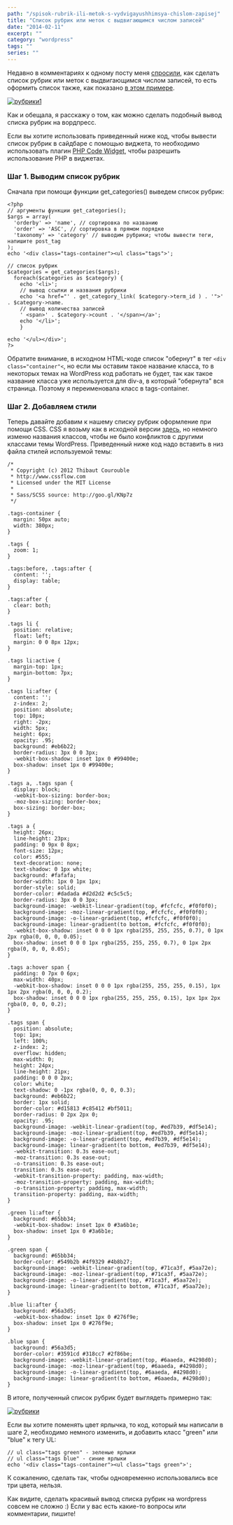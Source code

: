 ```yaml
---
path: "/spisok-rubrik-ili-metok-s-vydvigayushhimsya-chislom-zapisej"
title: "Список рубрик или меток с выдвигающимся числом записей"
date: "2014-02-11"
excerpt: ""
category: "wordpress"
tags: ""
series: ""
---
```


Недавно в комментариях к одному посту меня [спросили](http://oriolo.ru/wordpress/vyivod-spiska-rubrik-s-opisaniem/#comment-11020), как сделать список рубрик или меток с выдвигающимся числом записей, то есть оформить список также, как показано [в этом примере](http://codepen.io/Thibaut/pen/eCIkr).

[![рубрики1](images/rubriki1.jpg)](http://oriolo.ru/wp-content/uploads/2014/02/rubriki1.jpg)

Как и обещала, я расскажу о том, как можно сделать подобный вывод списка рубрик на вордпресс.

Если вы хотите использовать приведенный ниже код, чтобы вывести список рубрик в сайдбаре с помощью виджета, то необходимо использовать плагин [PHP Code Widget](http://wordpress.org/plugins/php-code-widget/), чтобы разрешить использование PHP в виджетах.

### Шаг 1. Выводим список рубрик

Сначала при помощи функции get\_categories() выведем список рубрик:

```
<?php
// аргументы функции get_categories();
$args = array(
  'orderby' => 'name', // сортировка по названию
  'order' => 'ASC', // сортировка в прямом порядке 
  'taxonomy' => 'category' // выводим рубрики; чтобы вывести теги, напишите post_tag
);
echo '<div class="tags-container"><ul class="tags">';

// список рубрик
$categories = get_categories($args);
  foreach($categories as $category) { 
    echo '<li>';
    // вывод ссылки и названия рубрики
    echo '<a href="' . get_category_link( $category->term_id ) . '">' . $category->name.
    // вывод количества записей
    ' <span>' . $category->count . '</span></a>';
    echo '</li>';
    } 

echo '</ul></div>';
?>
```

Обратите внимание, в исходном HTML-коде список "обернут" в тег `<div class="container"<`, но если мы оставим такое название класса, то в некоторых темах на WordPress код работать не будет, так как такое название класса уже используется для div-а, в который "обернута" вся страница. Поэтому я переименовала класс в tags-container.

### Шаг 2. Добавляем стили

Теперь давайте добавим к нашему списку рубрик оформление при помощи CSS. CSS я возьму как в исходной версии [здесь](http://codepen.io/Thibaut/pen/eCIkr), но немного изменю названия классов, чтобы не было конфликтов с другими классами темы WordPress. Приведенный ниже код надо вставить в низ файла стилей используемой темы:

```
/*
 * Copyright (c) 2012 Thibaut Courouble
 * http://www.cssflow.com
 * Licensed under the MIT License
 *
 * Sass/SCSS source: http://goo.gl/KNp7z
 */

.tags-container {
  margin: 50px auto;
  width: 380px;
}

.tags {
  zoom: 1;
}

.tags:before, .tags:after {
  content: '';
  display: table;
}

.tags:after {
  clear: both;
}

.tags li {
  position: relative;
  float: left;
  margin: 0 0 8px 12px;
}

.tags li:active {
  margin-top: 1px;
  margin-bottom: 7px;
}

.tags li:after {
  content: '';
  z-index: 2;
  position: absolute;
  top: 10px;
  right: -2px;
  width: 5px;
  height: 6px;
  opacity: .95;
  background: #eb6b22;
  border-radius: 3px 0 0 3px;
  -webkit-box-shadow: inset 1px 0 #99400e;
  box-shadow: inset 1px 0 #99400e;
}

.tags a, .tags span {
  display: block;
  -webkit-box-sizing: border-box;
  -moz-box-sizing: border-box;
  box-sizing: border-box;
}

.tags a {
  height: 26px;
  line-height: 23px;
  padding: 0 9px 0 8px;
  font-size: 12px;
  color: #555;
  text-decoration: none;
  text-shadow: 0 1px white;
  background: #fafafa;
  border-width: 1px 0 1px 1px;
  border-style: solid;
  border-color: #dadada #d2d2d2 #c5c5c5;
  border-radius: 3px 0 0 3px;
  background-image: -webkit-linear-gradient(top, #fcfcfc, #f0f0f0);
  background-image: -moz-linear-gradient(top, #fcfcfc, #f0f0f0);
  background-image: -o-linear-gradient(top, #fcfcfc, #f0f0f0);
  background-image: linear-gradient(to bottom, #fcfcfc, #f0f0f0);
  -webkit-box-shadow: inset 0 0 0 1px rgba(255, 255, 255, 0.7), 0 1px 2px rgba(0, 0, 0, 0.05);
  box-shadow: inset 0 0 0 1px rgba(255, 255, 255, 0.7), 0 1px 2px rgba(0, 0, 0, 0.05);
}

.tags a:hover span {
  padding: 0 7px 0 6px;
  max-width: 40px;
  -webkit-box-shadow: inset 0 0 0 1px rgba(255, 255, 255, 0.15), 1px 1px 2px rgba(0, 0, 0, 0.2);
  box-shadow: inset 0 0 0 1px rgba(255, 255, 255, 0.15), 1px 1px 2px rgba(0, 0, 0, 0.2);
}

.tags span {
  position: absolute;
  top: 1px;
  left: 100%;
  z-index: 2;
  overflow: hidden;
  max-width: 0;
  height: 24px;
  line-height: 21px;
  padding: 0 0 0 2px;
  color: white;
  text-shadow: 0 -1px rgba(0, 0, 0, 0.3);
  background: #eb6b22;
  border: 1px solid;
  border-color: #d15813 #c85412 #bf5011;
  border-radius: 0 2px 2px 0;
  opacity: .95;
  background-image: -webkit-linear-gradient(top, #ed7b39, #df5e14);
  background-image: -moz-linear-gradient(top, #ed7b39, #df5e14);
  background-image: -o-linear-gradient(top, #ed7b39, #df5e14);
  background-image: linear-gradient(to bottom, #ed7b39, #df5e14);
  -webkit-transition: 0.3s ease-out;
  -moz-transition: 0.3s ease-out;
  -o-transition: 0.3s ease-out;
  transition: 0.3s ease-out;
  -webkit-transition-property: padding, max-width;
  -moz-transition-property: padding, max-width;
  -o-transition-property: padding, max-width;
  transition-property: padding, max-width;
}

.green li:after {
  background: #65bb34;
  -webkit-box-shadow: inset 1px 0 #3a6b1e;
  box-shadow: inset 1px 0 #3a6b1e;
}

.green span {
  background: #65bb34;
  border-color: #549b2b #4f9329 #4b8b27;
  background-image: -webkit-linear-gradient(top, #71ca3f, #5aa72e);
  background-image: -moz-linear-gradient(top, #71ca3f, #5aa72e);
  background-image: -o-linear-gradient(top, #71ca3f, #5aa72e);
  background-image: linear-gradient(to bottom, #71ca3f, #5aa72e);
}

.blue li:after {
  background: #56a3d5;
  -webkit-box-shadow: inset 1px 0 #276f9e;
  box-shadow: inset 1px 0 #276f9e;
}

.blue span {
  background: #56a3d5;
  border-color: #3591cd #318cc7 #2f86be;
  background-image: -webkit-linear-gradient(top, #6aaeda, #4298d0);
  background-image: -moz-linear-gradient(top, #6aaeda, #4298d0);
  background-image: -o-linear-gradient(top, #6aaeda, #4298d0);
  background-image: linear-gradient(to bottom, #6aaeda, #4298d0);
}
```

В итоге, полученный список рубрик будет выглядеть примерно так:

[![рубрики](images/rubriki.jpg)](http://oriolo.ru/wp-content/uploads/2014/02/rubriki.jpg)

Если вы хотите поменять цвет ярлычка, то код, который мы написали в шаге 2, необходимо немного изменить, и добавить класс "green" или "blue" к тегу UL:

```
// ul class="tags green" - зеленые ярлыки
// ul class="tags blue" - синие ярлыки
echo '<div class="tags-container"><ul class="tags green">';
```

К сожалению, сделать так, чтобы одновременно использовались все три цвета, нельзя.

Как видите, сделать красивый вывод списка рубрик на wordpress совсем не сложно :) Если у вас есть какие-то вопросы или комментарии, пишите!
